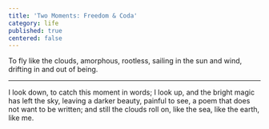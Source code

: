 ```yaml
---
title: 'Two Moments: Freedom & Coda'
category: life
published: true
centered: false
---
```

To fly like the clouds,
amorphous, rootless,
sailing in the sun and wind,
drifting in and out of being.

________

I look down, 
to catch this moment in words;
I look up, 
and the bright magic has left the sky,
leaving a darker beauty, 
painful to see,
a poem that does not want 
to be written;
and still the clouds roll on,
like the sea,
like the earth,
like me.

